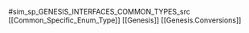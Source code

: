 #sim_sp_GENESIS_INTERFACES_COMMON_TYPES_src
[[Common_Specific_Enum_Type]]
[[Genesis]]
[[Genesis.Conversions]]

